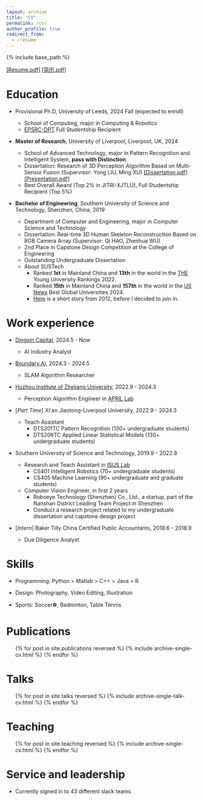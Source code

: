 ```yaml
---
layout: archive
title: "CV"
permalink: /cv/
author_profile: true
redirect_from:
  - /resume
---
```


{% include base_path %}


[[Resume.pdf]](../files/CV_English.pdf)
[[简历.pdf]](../files/CV_Chinese.pdf)

Education
======
* Provisional Ph.D, University of Leeds, 2024 Fall (expected to enroll)
  * School of Computing, major in Computing & Robotics
  * [EPSRC-DPT](https://www.ukri.org/what-we-do/developing-people-and-skills/epsrc/studentships/doctoral-training-partnerships) Full Studentship Recipient

* **Master of Research**, University of Liverpool, Liverpool, UK, 2024
  * School of Advanced Technology, major in Pattern Recognition and Intelligent System, **pass with Distinction**
  * Dissertation: Research of 3D Perception Algorithm Based on Multi-Sensor Fusion (Supervisor: Yong LIU, Ming XU) [[Dissertation.pdf]](../files/Dissertation_MRes.pdf) [[Presentation.pdf]](../files/Presentation_MRes.pdf)
  * Best Overall Award (Top 2% in JITRI-XJTLU), Full Studentship Recipient (Top 5%)

* **Bachelor of Engineering**, Southern University of Science and Technology, Shenzhen, China, 2019
  * Department of Computer and Engineering, major in Computer Science and Technology
  * Dissertation: Real-time 3D Human Skeleton Reconstruction Based on RGB Camera Array (Supervisor: Qi HAO, Zhenhua WU)
  * 2nd Place in Capstone Design Competition at the College of Engineering
  * Outstanding Undergraduate Dissertation
  * About SUSTech
    * Ranked **1st** in Mainland China and **13th** in the world in the [THE](https://www.timeshighereducation.com) Young University Rankings 2022.
    * Ranked **15th** in Mainland China and **157th** in the world in the [US News](https://www.timeshighereducation.com) Best Global Universities 2024.
    * [Here](https://www.nature.com/articles/nature.2012.10631) is a short story from 2012, before I decided to join in. 

Work experience
======
* [Dingxin Capital](http://www.dingxin-capital.com), 2024.5 - Now
  * AI Industry Analyst

* [Boundary.AI](https://www.boundaryai.cn/en), 2024.3 - 2024.5
  * SLAM Algorithm Researcher

* [Huzhou Institute of Zhejiang University](http://hzi.zju.edu.cn), 2022.9 - 2024.3
  * Perception Algorithm Engineer in [APRIL Lab](https://april.zju.edu.cn)

* [*Part Time*] Xi'an Jiaotong-Liverpool University, 2022.9 - 2024.3
  * Teach Assistant
    * DTS201TC Pattern Recognition (130+ undergraduate students)
    * DTS206TC Applied Linear Statistical Models (130+ undergraduate students)

* Southern University of Science and Technology, 2019.9 - 2022.8
  * Research and Teach Assistant in [ISUS Lab](https://github.com/sustech-isus)
    * CS401 Intelligent Robotics (70+ undergraduate students)
    * CS405 Machine Learning (90+ undergraduate and graduate students)
  * Computer Vision Engineer, in first 2 years
    * Roboeye Technology (Shenzhen) Co., Ltd., a startup, part of the Nanshan District Leading Team Project in Shenzhen
    * Conduct a research project related to my undergraduate dissertation and capstone design project

* [*Intern*] Baker Tilly China Certified Public Accountants, 2018.6 - 2018.9
  * Due Diligence Analyst
  
Skills
======
* Programming: Python > Matlab > C++ = Java > R

* Design: Photography, Video Editing, Illustration

* Sports: Soccer⚽️, Badminton, Table Tennis

Publications
======
  <ul>{% for post in site.publications reversed %}
    {% include archive-single-cv.html %}
  {% endfor %}</ul>
  
Talks
======
  <ul>{% for post in site.talks reversed %}
    {% include archive-single-talk-cv.html  %}
  {% endfor %}</ul>
  
Teaching
======
  <ul>{% for post in site.teaching reversed %}
    {% include archive-single-cv.html %}
  {% endfor %}</ul>
  
Service and leadership
======
* Currently signed in to 43 different slack teams
